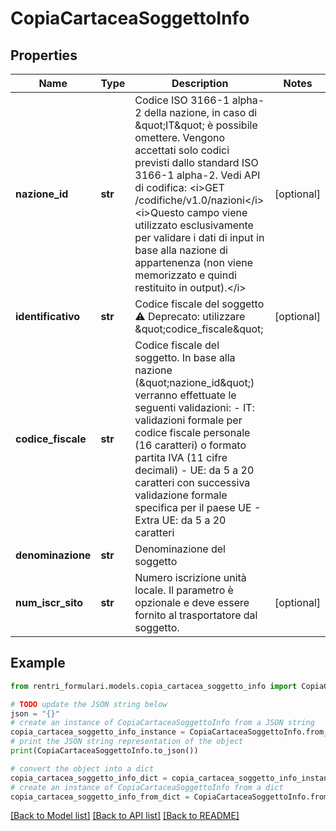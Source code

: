 # CopiaCartaceaSoggettoInfo


## Properties

Name | Type | Description | Notes
------------ | ------------- | ------------- | -------------
**nazione_id** | **str** | Codice ISO 3166-1 alpha-2 della nazione, in caso di \&quot;IT\&quot; è possibile omettere.  Vengono accettati solo codici previsti dallo standard ISO 3166-1 alpha-2.  Vedi API di codifica: &lt;i&gt;GET /codifiche/v1.0/nazioni&lt;/i&gt;  &lt;i&gt;Questo campo viene utilizzato esclusivamente per validare i dati di input in base alla nazione di appartenenza (non viene memorizzato e quindi restituito in output).&lt;/i&gt; | [optional] 
**identificativo** | **str** | Codice fiscale del soggetto ⚠️ Deprecato: utilizzare \&quot;codice_fiscale\&quot; | [optional] 
**codice_fiscale** | **str** | Codice fiscale del soggetto.  In base alla nazione (\&quot;nazione_id\&quot;) verranno effettuate le seguenti validazioni: - IT: validazioni formale per codice fiscale personale (16 caratteri) o formato partita IVA (11 cifre decimali) - UE: da 5 a 20 caratteri con successiva validazione formale specifica per il paese UE - Extra UE: da 5 a 20 caratteri | 
**denominazione** | **str** | Denominazione del soggetto | 
**num_iscr_sito** | **str** | Numero iscrizione unità locale.  Il parametro è opzionale e deve essere fornito al trasportatore dal soggetto. | [optional] 

## Example

```python
from rentri_formulari.models.copia_cartacea_soggetto_info import CopiaCartaceaSoggettoInfo

# TODO update the JSON string below
json = "{}"
# create an instance of CopiaCartaceaSoggettoInfo from a JSON string
copia_cartacea_soggetto_info_instance = CopiaCartaceaSoggettoInfo.from_json(json)
# print the JSON string representation of the object
print(CopiaCartaceaSoggettoInfo.to_json())

# convert the object into a dict
copia_cartacea_soggetto_info_dict = copia_cartacea_soggetto_info_instance.to_dict()
# create an instance of CopiaCartaceaSoggettoInfo from a dict
copia_cartacea_soggetto_info_from_dict = CopiaCartaceaSoggettoInfo.from_dict(copia_cartacea_soggetto_info_dict)
```
[[Back to Model list]](../README.md#documentation-for-models) [[Back to API list]](../README.md#documentation-for-api-endpoints) [[Back to README]](../README.md)


